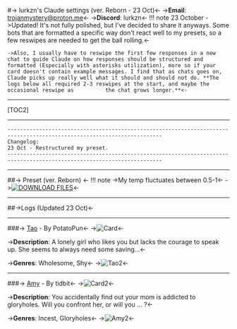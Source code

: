 #-> lurkzn's Claude settings (ver. Reborn - 23 Oct)<-
->**Email**: trojanmystery@proton.me<-
->**Discord**: lurkzn<-
!!! note 23 October
	->Updated! It's not fully polished, but I've decided to share it anyways. Some bots that are formatted a specific way don't react well to my presets, so a few reswipes are needed to get the ball rolling.<-

	->Also, I usually have to reswipe the first few responses in a new chat to guide Claude on how responses should be structured and 				formatted (Especially with asterisks utilization), more so if your card doesn't contain example messages. I find that as chats goes on, Claude picks up really well what it should and should not do. **The logs below all required 2-3 reswipes at the start, and maybe the occasional reswipe as 			the chat grows longer.**<-
***
[TOC2]
***
```
-----------------------------------------------------------------------------------------------------------------------
Changelog:
23 Oct - Restructured my preset. 
-----------------------------------------------------------------------------------------------------------------------
```
***
##-> Preset (ver. Reborn) <-
!!! note
	->My temp fluctuates between 0.5-1<-
->[![DOWNLOAD FILES](https://files.catbox.moe/o23tum.png)](https://files.catbox.moe/ltrhwv.zip)<-
***
##->Logs (Updated 23 Oct)<-
***
###-> [Tao](https://chub.ai/characters/PotatoPun/tao-super-shy-da0c3846) - By PotatoPun<-
->![Card](https://avatars.charhub.io/avatars/PotatoPun/tao-super-shy-da0c3846/avatar.webp?size=0.7943161606805664)<-

->**Description**: A lonely girl who likes you but lacks the courage to speak up. She seems to always need some saving...<-

->**Genres**: Wholesome, Shy<-
->![Tao2](https://i.imgur.com/fT7JefK.jpg)<-
***

###-> [Amy](https://chub.ai/characters/tidbit/amy-5538c44a) - By tidbit<-
->![Card2](https://avatars.charhub.io/avatars/tidbit/amy-5538c44a/avatar.webp?size=0.2738625062207949)<-

->**Description**: You accidentally find out your mom is addicted to gloryholes. Will you confront her, or will you ... ?<-

->**Genres**: Incest, Gloryholes<-
->![Amy2](https://i.imgur.com/7GDqhgu.png)<-